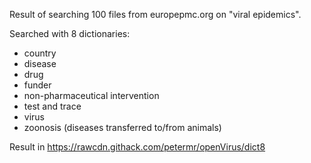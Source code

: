 Result of searching 100 files from europepmc.org on "viral epidemics".

Searched with 8 dictionaries:
* country
* disease
* drug
* funder
* non-pharmaceutical intervention
* test and trace
* virus
* zoonosis (diseases transferred to/from animals)

Result in https://rawcdn.githack.com/petermr/openVirus/dict8


